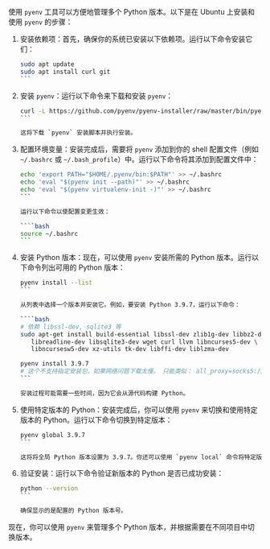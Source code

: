 

使用 `pyenv` 工具可以方便地管理多个 Python 版本。以下是在 Ubuntu 上安装和使用 `pyenv` 的步骤：

1. 安装依赖项：首先，确保你的系统已安装以下依赖项。运行以下命令安装它们：

   

   ~~~sh
   sudo apt update
   sudo apt install curl git
   ```
   ~~~

2. 安装 `pyenv`：运行以下命令来下载和安装 `pyenv`：

   

   ~~~sh
   curl -L https://github.com/pyenv/pyenv-installer/raw/master/bin/pyenv-installer | bash
   ```
   
   这将下载 `pyenv` 安装脚本并执行安装。
   ~~~

3. 配置环境变量：安装完成后，需要将 `pyenv` 添加到你的 shell 配置文件（例如 `~/.bashrc` 或 `~/.bash_profile`）中。运行以下命令将其添加到配置文件中：

   

   ~~~sh
   echo 'export PATH="$HOME/.pyenv/bin:$PATH"' >> ~/.bashrc
   echo 'eval "$(pyenv init --path)"' >> ~/.bashrc
   echo 'eval "$(pyenv virtualenv-init -)"' >> ~/.bashrc
   ```
   
   运行以下命令以使配置变更生效：
   
   ````bash
   source ~/.bashrc
   ```
   ~~~

4. 安装 Python 版本：现在，可以使用 `pyenv` 安装所需的 Python 版本。运行以下命令列出可用的 Python 版本：

   

   ~~~sh
   pyenv install --list
   ```
   
   从列表中选择一个版本并安装它。例如，要安装 Python 3.9.7，运行以下命令：
   
   ````bash
   # 依赖 libssl-dev, sqlite3 等
   sudo apt-get install build-essential libssl-dev zlib1g-dev libbz2-dev \
      libreadline-dev libsqlite3-dev wget curl llvm libncurses5-dev \
      libncursesw5-dev xz-utils tk-dev libffi-dev liblzma-dev
   
   pyenv install 3.9.7
   # 这个不支持指定安装包，如果网络问题下载太慢。 只能类似： all_proxy=socks5://x.x.x.x:1080 pyenv install 3.9.7
   ```
   
   安装过程可能需要一些时间，因为它会从源代码构建 Python。
   ~~~

5. 使用特定版本的 Python：安装完成后，你可以使用 `pyenv` 来切换和使用特定版本的 Python。运行以下命令切换到特定版本：

   

   ~~~sh
   pyenv global 3.9.7
   ```
   
   这将将全局 Python 版本设置为 3.9.7。你还可以使用 `pyenv local` 命令将特定版本绑定到项目的目录。
   ~~~

6. 验证安装：运行以下命令验证新版本的 Python 是否已成功安装：

   

   ~~~sh
   python --version
   ```
   
   确保显示的是配置的 Python 版本号。
   ~~~

现在，你可以使用 `pyenv` 来管理多个 Python 版本，并根据需要在不同项目中切换版本。

